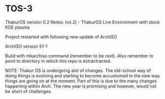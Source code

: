 # TOS-3

ThakurOS version 0.2
Notes: (vx.2) - ThakurOS Live Environment with stock KDE plasma

Project restarted with following new update of ArchISO

ArchISO version 51-1

Build with mkarchiso command (remember to be root). Also remember to point to directory in which this repo is extractracted.  


NOTE: Thakur OS is undergoing alot of changes. The old-school way of doing things is evolving and starting to become accustomed to the new way things are going on at the moment. Part of this is due to the many changes happening within Arch. The new year is promising and however, would not be short of challenges.
